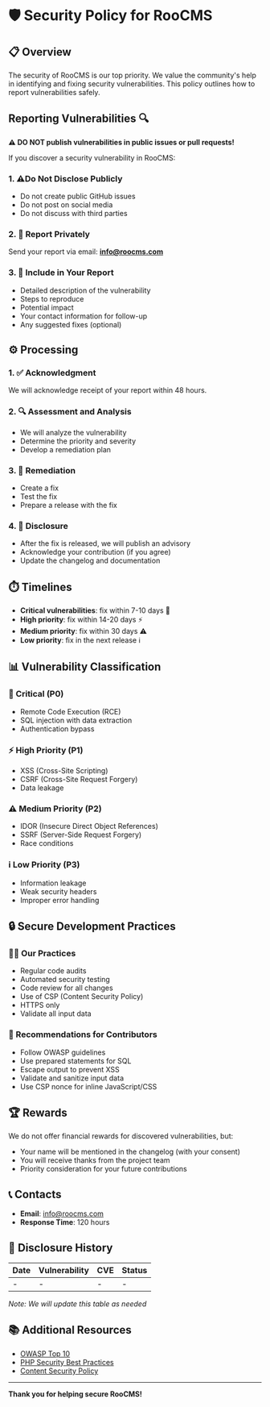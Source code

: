 # 🛡️ Security Policy for RooCMS 

## 📋 Overview 

The security of RooCMS is our top priority. We value the community's help in identifying and fixing security vulnerabilities. This policy outlines how to report vulnerabilities safely.

## Reporting Vulnerabilities 🔍

**⚠️ DO NOT publish vulnerabilities in public issues or pull requests!** 

If you discover a security vulnerability in RooCMS:

### 1. ⚠️Do Not Disclose Publicly
- Do not create public GitHub issues
- Do not post on social media
- Do not discuss with third parties

### 2. 📧 Report Privately 
Send your report via email: **[info@roocms.com](mailto:info@roocms.com)**

### 3. 📝 Include in Your Report 
- Detailed description of the vulnerability
- Steps to reproduce
- Potential impact
- Your contact information for follow-up
- Any suggested fixes (optional)

## ⚙️ Processing

### 1. ✅ Acknowledgment
We will acknowledge receipt of your report within 48 hours.

### 2. 🔍 Assessment and Analysis
- We will analyze the vulnerability
- Determine the priority and severity
- Develop a remediation plan

### 3. 🔧 Remediation
- Create a fix
- Test the fix
- Prepare a release with the fix

### 4. 📢 Disclosure
- After the fix is released, we will publish an advisory
- Acknowledge your contribution (if you agree)
- Update the changelog and documentation

## ⏱️ Timelines

- **Critical vulnerabilities**: fix within 7-10 days 🚨
- **High priority**: fix within 14-20 days ⚡
- **Medium priority**: fix within 30 days ⚠️
- **Low priority**: fix in the next release ℹ️

## 📊 Vulnerability Classification 

### 🚨 Critical (P0) 
- Remote Code Execution (RCE)
- SQL injection with data extraction
- Authentication bypass

### ⚡ High Priority (P1)
- XSS (Cross-Site Scripting)
- CSRF (Cross-Site Request Forgery)
- Data leakage

### ⚠️ Medium Priority (P2)
- IDOR (Insecure Direct Object References)
- SSRF (Server-Side Request Forgery)
- Race conditions

### ℹ️ Low Priority (P3)
- Information leakage
- Weak security headers
- Improper error handling

## 🔒 Secure Development Practices

### 👨‍💻 Our Practices
- Regular code audits
- Automated security testing
- Code review for all changes
- Use of CSP (Content Security Policy)
- HTTPS only
- Validate all input data

### 📌 Recommendations for Contributors 
- Follow OWASP guidelines
- Use prepared statements for SQL
- Escape output to prevent XSS
- Validate and sanitize input data
- Use CSP nonce for inline JavaScript/CSS

## 🏆 Rewards

We do not offer financial rewards for discovered vulnerabilities, but:
- Your name will be mentioned in the changelog (with your consent)
- You will receive thanks from the project team
- Priority consideration for your future contributions

## 📞 Contacts

- **Email**: [info@roocms.com](mailto:info@roocms.com)
- **Response Time**: 120 hours

## 📜 Disclosure History

| Date | Vulnerability | CVE | Status |
|------|---------------|-----|--------|
| -    | -             | -   | -      |

*Note: We will update this table as needed*

## 📚 Additional Resources 

- [OWASP Top 10](https://owasp.org/www-project-top-ten/)
- [PHP Security Best Practices](https://www.php.net/manual/en/security.php)
- [Content Security Policy](https://developer.mozilla.org/en-US/docs/Web/HTTP/CSP)

---

**Thank you for helping secure RooCMS!**
